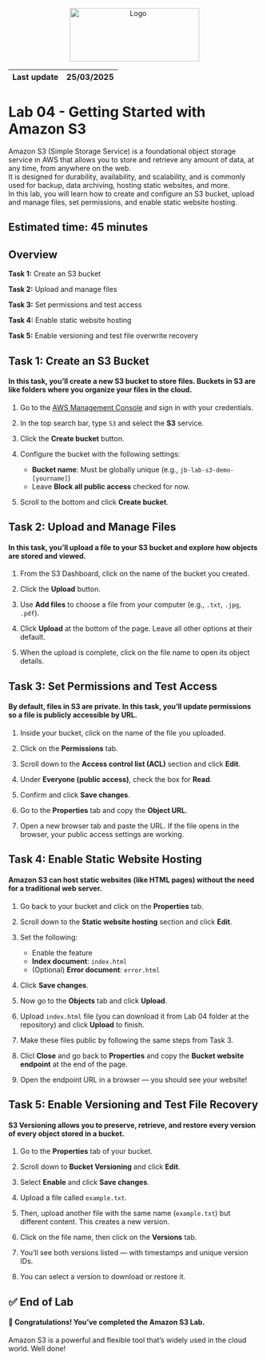 <p align="center">
  <img src="https://upload.wikimedia.org/wikipedia/commons/8/89/John_bryce_logo.jpg" alt="Logo" width="259" height="107">
</p>  

| Last update | 25/03/2025  |
|-------------|-------------|

# Lab 04 - Getting Started with Amazon S3  
Amazon S3 (Simple Storage Service) is a foundational object storage service in AWS that allows you to store and retrieve any amount of data, at any time, from anywhere on the web.  
It is designed for durability, availability, and scalability, and is commonly used for backup, data archiving, hosting static websites, and more.  
In this lab, you will learn how to create and configure an S3 bucket, upload and manage files, set permissions, and enable static website hosting.

## Estimated time: 45 minutes
## Overview
**Task 1:** Create an S3 bucket 
 
**Task 2:** Upload and manage files 
 
**Task 3:** Set permissions and test access 
 
**Task 4:** Enable static website hosting
  
**Task 5:** Enable versioning and test file overwrite recovery  

## Task 1: Create an S3 Bucket

#### In this task, you’ll create a new S3 bucket to store files. Buckets in S3 are like folders where you organize your files in the cloud.

1. Go to the [AWS Management Console](https://console.aws.amazon.com/) and sign in with your credentials.

2. In the top search bar, type `S3` and select the **S3** service.

3. Click the **Create bucket** button.

4. Configure the bucket with the following settings:
   - **Bucket name**: Must be globally unique (e.g., `jb-lab-s3-demo-[yourname]`)
   - Leave **Block all public access** checked for now.

5. Scroll to the bottom and click **Create bucket**.

## Task 2: Upload and Manage Files

#### In this task, you’ll upload a file to your S3 bucket and explore how objects are stored and viewed.

1. From the S3 Dashboard, click on the name of the bucket you created.

2. Click the **Upload** button.

3. Use **Add files** to choose a file from your computer (e.g., `.txt`, `.jpg`, `.pdf`).

4. Click **Upload** at the bottom of the page. Leave all other options at their default.

5. When the upload is complete, click on the file name to open its object details.

## Task 3: Set Permissions and Test Access

#### By default, files in S3 are private. In this task, you’ll update permissions so a file is publicly accessible by URL.

1. Inside your bucket, click on the name of the file you uploaded.

2. Click on the **Permissions** tab.

3. Scroll down to the **Access control list (ACL)** section and click **Edit**.

4. Under **Everyone (public access)**, check the box for **Read**.

5. Confirm and click **Save changes**.

6. Go to the **Properties** tab and copy the **Object URL**.

7. Open a new browser tab and paste the URL. If the file opens in the browser, your public access settings are working.

## Task 4: Enable Static Website Hosting

#### Amazon S3 can host static websites (like HTML pages) without the need for a traditional web server.

1. Go back to your bucket and click on the **Properties** tab.

2. Scroll down to the **Static website hosting** section and click **Edit**.

3. Set the following:
   - Enable the feature
   - **Index document**: `index.html`
   - (Optional) **Error document**: `error.html`

4. Click **Save changes**.

5. Now go to the **Objects** tab and click **Upload**.

6. Upload `index.html` file (you can download it from Lab 04 folder at the repository) and click **Upload** to finish.

7. Make these files public by following the same steps from Task 3.

8. Clicl **Close** and go back to **Properties** and copy the **Bucket website endpoint** at the end of the page.

9. Open the endpoint URL in a browser — you should see your website!

## Task 5: Enable Versioning and Test File Recovery

#### S3 Versioning allows you to preserve, retrieve, and restore every version of every object stored in a bucket.

1. Go to the **Properties** tab of your bucket.

2. Scroll down to **Bucket Versioning** and click **Edit**.

3. Select **Enable** and click **Save changes**.

4. Upload a file called `example.txt`.

5. Then, upload another file with the same name (`example.txt`) but different content. This creates a new version.

6. Click on the file name, then click on the **Versions** tab.

7. You’ll see both versions listed — with timestamps and unique version IDs.

8. You can select a version to download or restore it.

## ✅ End of Lab

#### 🎉 Congratulations! You’ve completed the Amazon S3 Lab.

Amazon S3 is a powerful and flexible tool that’s widely used in the cloud world. Well done!

